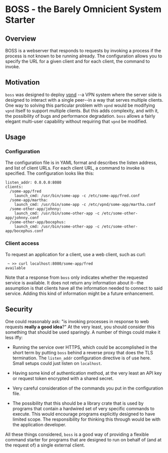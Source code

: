 # BOSS - the Barely Omnicient System Starter

## Overview
BOSS is a webserver that responds to requests by invoking a process if
the process is not known to be running already. The configuration
allows you to specify the URL for a given client and for each client,
the command to invoke.

## Motivation
`boss` was designed to deploy [vpnd](https://github.com/cmusser/vpnd)
--a VPN system where the server side is designed to interact with a
single peer--in a way that serves multiple clients. One way to solving
this particular problem with `vpnd` would be modifying `vpnd` itself
to support multiple clients.  But this adds complexity, and with it,
the possibility of bugs and performance degradation. `boss` allows a
fairly elegant multi-user capability without requiring that `vpnd` be
modified.

## Usage

### Configuration

The configuration file is in YAML format and describes the listen
address, and list of client URLs. For each client URL, a command to
invoke is specified. The configuration looks like this:

    listen_addr: 0.0.0.0:8080
    clients:
      /some-app/fred
        launch_cmd: /usr/bin/some-app -c /etc/some-app/fred.conf
      /some-app/martha:
        launch_cmd: /usr/bin/some-app -c /etc/vpnd/some-app/martha.conf
      /some-other-app/johnny:
        launch_cmd: /usr/bin/some-other-app -c /etc/some-other-app/johnny.conf
      /some-other-app/bocephus:
        launch_cmd: /usr/bin/some-other-app -c /etc/some-other-app/bocephus.conf

### Client access

To request an application for a client, use a web client, such as curl:

	 ~ >> curl localhost:8080/some-app/fred
    available

Note that a response from `boss` only indicates whether the requested
service is available. It does not return any information about
it--the assumption is that clients have all the information needed to
connect to said service. Adding this kind of information might be a
future enhancement.

## Security
One could reasonably ask: "is invoking processes in response to web
requests __really a good idea__?" At the very least, you should
consider this something that should be used sparingly. A number of
things could make it less iffy:

- Running the service over HTTPS, which could be accomplished in the
  short term by putting `boss` behind a reverse proxy that does
  the TLS termination. The `listen_addr` configuration directive
  is of use here. Small setups could just listen on `localhost`.
  
- Having some kind of authentication method, at the very least an API
  key or request token encrypted with a shared secret.
  
- Very careful consideration of the commands you put in the
  configuration file.
  
- The possibility that this should be a library crate that is used by
  programs that contain a hardwired set of very specific commands to
  execute.  This would encourage programs explicitly designed
  to have limited scope. The responsibility for thinking this through
  would be with the application developer.

All these things considered, `boss` is a good way of providing a
flexible command starter for programs that are designed to run on
behalf of (and at the request of) a single external client.
